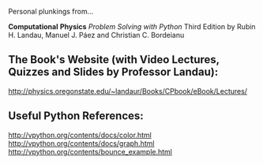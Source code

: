 Personal plunkings from...

  __Computational__ __Physics__
  _Problem_ _Solving_ _with_ _Python_
  Third Edition
  by Rubin H. Landau, Manuel J. Páez and Christian C. Bordeianu

The Book's Website (with Video Lectures, Quizzes and Slides by Professor Landau):
---------------------------------------------------------------------------------
http://physics.oregonstate.edu/~landaur/Books/CPbook/eBook/Lectures/

Useful Python References:
-------------------------
http://vpython.org/contents/docs/color.html
http://vpython.org/contents/docs/graph.html
http://vpython.org/contents/bounce_example.html
